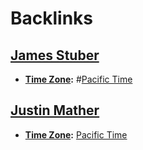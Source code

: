 
# Backlinks
## [James Stuber](<James Stuber.md>)
- **[Time Zone](<Time Zone.md>):** #[Pacific Time](<Pacific Time.md>)

## [Justin Mather](<Justin Mather.md>)
- **[Time Zone](<Time Zone.md>):** [Pacific Time](<Pacific Time.md>)

